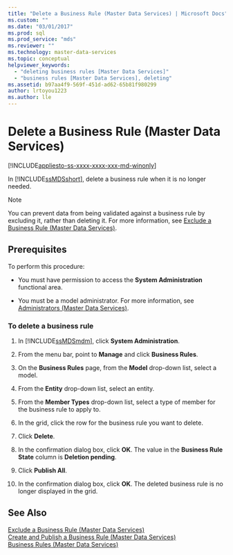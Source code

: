 ```yaml
---
title: "Delete a Business Rule (Master Data Services) | Microsoft Docs"
ms.custom: ""
ms.date: "03/01/2017"
ms.prod: sql
ms.prod_service: "mds"
ms.reviewer: ""
ms.technology: master-data-services
ms.topic: conceptual
helpviewer_keywords: 
  - "deleting business rules [Master Data Services]"
  - "business rules [Master Data Services], deleting"
ms.assetid: b97aa4f9-569f-451d-ad62-65b81f980299
author: lrtoyou1223
ms.author: lle
---
```

# Delete a Business Rule (Master Data Services)

[!INCLUDE[appliesto-ss-xxxx-xxxx-xxx-md-winonly](../includes/appliesto-ss-xxxx-xxxx-xxx-md-winonly.md)]

  In [!INCLUDE[ssMDSshort](../includes/ssmdsshort-md.md)], delete a business rule when it is no longer needed.  
  
> [!NOTE]  
>  You can prevent data from being validated against a business rule by excluding it, rather than deleting it. For more information, see [Exclude a Business Rule &#40;Master Data Services&#41;](../master-data-services/exclude-a-business-rule-master-data-services.md).  
  
## Prerequisites  
 To perform this procedure:  
  
-   You must have permission to access the **System Administration** functional area.  
  
-   You must be a model administrator. For more information, see [Administrators &#40;Master Data Services&#41;](../master-data-services/administrators-master-data-services.md).  
  
### To delete a business rule  
  
1.  In [!INCLUDE[ssMDSmdm](../includes/ssmdsmdm-md.md)], click **System Administration**.  
  
2.  From the menu bar, point to **Manage** and click **Business Rules**.  
  
3.  On the **Business Rules** page, from the **Model** drop-down list, select a model.  
  
4.  From the **Entity** drop-down list, select an entity.  
  
5.  From the **Member Types** drop-down list, select a type of member for the business rule to apply to.  
  
6.  In the grid, click the row for the business rule you want to delete.  
  
7.  Click **Delete**.  
  
8.  In the confirmation dialog box, click **OK**. The value in the **Business Rule State** column is **Deletion pending**.  
  
9. Click **Publish All**.  
  
10. In the confirmation dialog box, click **OK**. The deleted business rule is no longer displayed in the grid.  
  
## See Also  
 [Exclude a Business Rule &#40;Master Data Services&#41;](../master-data-services/exclude-a-business-rule-master-data-services.md)   
 [Create and Publish a Business Rule &#40;Master Data Services&#41;](../master-data-services/create-and-publish-a-business-rule-master-data-services.md)   
 [Business Rules &#40;Master Data Services&#41;](../master-data-services/business-rules-master-data-services.md)  
  
  
